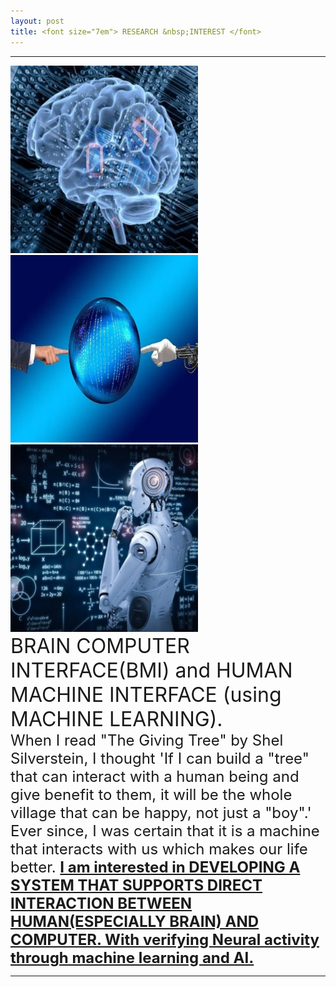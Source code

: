 ```yaml
---
layout: post
title: <font size="7em"> RESEARCH &nbsp;INTEREST </font>
---
```

---
<img src="/images/fulls/13.jpg" class="image-img" width="300" height="300">
<img src="/images/fulls/10.jpg" class="image-img" width="300" height="300">
<img src="/images/fulls/14.jpg" class="image-img" width="300" height="300"> <br>

<font size="6em">
BRAIN COMPUTER INTERFACE(BMI) and HUMAN MACHINE INTERFACE (using MACHINE LEARNING).<br></font>
<font size="5em">
 When I read "The Giving Tree" by Shel Silverstein, I thought 'If I can build a "tree" that can interact with a human being and give benefit to them, it will be the whole village that can be happy, not just a "boy".' Ever since, I was certain that it is a machine that interacts with us which makes our life better. <b><u>I am interested in DEVELOPING A SYSTEM THAT SUPPORTS DIRECT INTERACTION BETWEEN HUMAN(ESPECIALLY BRAIN) AND COMPUTER. With verifying Neural activity through machine learning and AI.</u></b>
</font>


---
